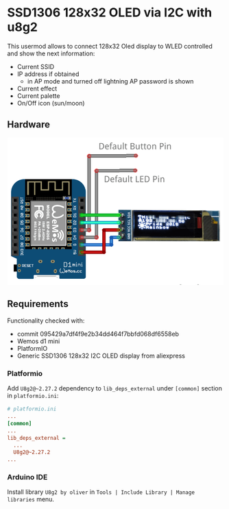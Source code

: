 # SSD1306 128x32 OLED via I2C with u8g2
This usermod allows to connect 128x32 Oled display to WLED controlled and show 
the next information:
- Current SSID
- IP address if obtained
  * in AP mode and turned off lightning AP password is shown
- Current effect
- Current palette
- On/Off icon (sun/moon)

## Hardware
![Hardware connection](assets/hw_connection.png)

## Requirements
Functionality checked with:
- commit 095429a7df4f9e2b34dd464f7bbfd068df6558eb
- Wemos d1 mini
- PlatformIO
- Generic SSD1306 128x32 I2C OLED display from aliexpress

### Platformio
Add `U8g2@~2.27.2` dependency to `lib_deps_external` under `[common]` section in `platformio.ini`:
```ini
# platformio.ini
...
[common]
...
lib_deps_external =
  ...
  U8g2@~2.27.2
...
```

### Arduino IDE
Install library `U8g2 by oliver`  in `Tools | Include Library | Manage libraries` menu.
